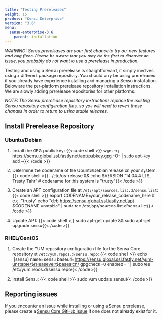 ```yaml
---
title: "Testing Prereleases"
weight: 15
product: "Sensu Enterprise"
version: "3.6"
menu:
  sensu-enterprise-3.6:
    parent: installation
---
```


_WARNING: Sensu prereleases are your first chance to try out new
features and bug fixes. Please be aware that you may be the first to
discover an issue, you probably do not want to use a prerelease in
production._

Testing and using a Sensu prerelease is straightforward, it simply
involves using a different package repository. You should only be
using prereleases if you already have experience installing and
managing a Sensu installation. Below are the per-platform prerelease
repository installation instructions. We are slowly adding prerelease
repositories for other platforms.

_NOTE: The Sensu prerelease repository instructions replace the
existing Sensu repository configuration files, so you will need to revert
these changes in order to return to using stable releases._

## Install Prerelease Repository

### Ubuntu/Debian

1. Install the GPG public key:
{{< code shell >}}
wget -q https://sensu.global.ssl.fastly.net/apt/pubkey.gpg -O- | sudo apt-key add -{{< /code >}}

2. Determine the codename of the Ubuntu/Debian release on your system:
{{< code shell >}}
. /etc/os-release && echo $VERSION
"14.04.4 LTS, Trusty Tahr" # codename for this system is "trusty"{{< /code >}}

3. Create an APT configuration file at `/etc/apt/sources.list.d/sensu.list`:
{{< code shell >}}
export CODENAME=your_release_codename_here # e.g. "trusty"
echo "deb     https://sensu.global.ssl.fastly.net/apt $CODENAME unstable" | sudo tee /etc/apt/sources.list.d/sensu.list{{< /code >}}

4. Update APT:
{{< code shell >}}
sudo apt-get update && sudo apt-get upgrade sensu{{< /code >}}

### RHEL/CentOS

1. Create the YUM repository configuration file for the Sensu Core repository at
   `/etc/yum.repos.d/sensu.repo`:
{{< code shell >}}
echo '[sensu]
name=sensu
baseurl=https://sensu.global.ssl.fastly.net/yum-unstable/$releasever/$basearch/
gpgcheck=0
enabled=1' | sudo tee /etc/yum.repos.d/sensu.repo{{< /code >}}

2. Install Sensu:
{{< code shell >}}
sudo yum update sensu{{< /code >}}

## Reporting issues

If you encounter an issue while installing or using a Sensu
prerelease, please create a [Sensu Core GitHub issue][1] if one does
not already exist for it.

[1]:  https://github.com/sensu/sensu/issues
